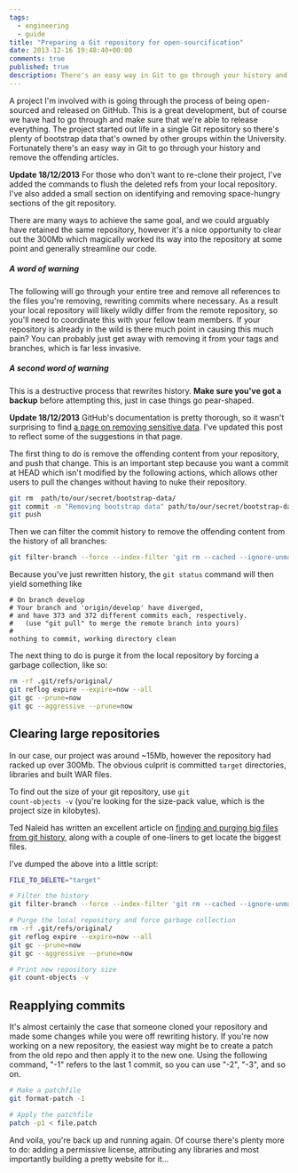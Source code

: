 ```yaml
---
tags: 
  - engineering
  - guide
title: "Preparing a Git repository for open-sourcification"
date: 2013-12-16 19:48:40+00:00
comments: true
published: true
description: There's an easy way in Git to go through your history and remove the offending articles
---
```


A project I'm involved with is going through the process of being open-sourced and released on GitHub. This is a great development, but of course we have had to go through and make sure that we're able to release everything. The project started out life in a single Git repository so there's plenty of bootstrap data that's owned by other groups within the University. Fortunately there's an easy way in Git to go through your history and remove the offending articles. 

__Update 18/12/2013__ For those who don't want to re-clone their project, I've added the commands to flush the deleted refs from your local repository. I've also added a small section on identifying and removing space-hungry sections of the git repository.

There are many ways to achieve the same goal, and we could arguably have retained the same repository, however it's a nice opportunity to clear out the 300Mb which magically worked its way into the repository at some point and generally streamline our code.

##### A word of warning
The following will go through your entire tree and remove all references to the files you're removing, rewriting commits where necessary. As a result your local repository will likely wildly differ from the remote repository, so you'll need to coordinate this with your fellow team members. If your repository is already in the wild is there much point in causing this much pain? You can probably just get away with removing it from your tags and branches, which is far less invasive.

##### A second word of warning
This is a destructive process that rewrites history. __Make sure you've got a backup__ before attempting this, just in case things go pear-shaped.

__Update 18/12/2013__ GitHub's documentation is pretty thorough, so it wasn't surprising to find [a page on removing sensitive data](https://help.github.com/articles/remove-sensitive-data). I've updated this post to reflect some of the suggestions in that page.

The first thing to do is remove the offending content from your repository, and push that change. This is an important step because you want a commit at HEAD which isn't modified by the following actions, which allows other users to pull the changes without having to nuke their repository.

``` bash
git rm  path/to/our/secret/bootstrap-data/
git commit -m "Removing bootstrap data" path/to/our/secret/bootstrap-data/
git push
```

Then we can filter the commit history to remove the offending content from the history of all branches:

``` bash
git filter-branch --force --index-filter 'git rm --cached --ignore-unmatch path/to/our/secret/bootstrap-data/' --prune-empty --tag-name-filter cat -- --all
```

Because you've just rewritten history, the <code>git status</code> command will then yield something like

```
# On branch develop
# Your branch and 'origin/develop' have diverged,
# and have 373 and 372 different commits each, respectively.
#   (use "git pull" to merge the remote branch into yours)
#
nothing to commit, working directory clean
```

The next thing to do is purge it from the local repository by forcing a garbage collection, like so:

``` bash
rm -rf .git/refs/original/
git reflog expire --expire=now --all
git gc --prune=now
git gc --aggressive --prune=now
```

## Clearing large repositories
In our case, our project was around ~15Mb, however the repository had racked up over 300Mb. The obvious culprit is committed <code>target</code> directories, libraries and built WAR files.

To find out the size of your git repository, use <code>git count-objects -v</code> (you're looking for the size-pack value, which is the project size in kilobytes). 

Ted Naleid has written an excellent article on [finding and purging big files from git history](http://naleid.com/blog/2012/01/17/finding-and-purging-big-files-from-git-history), along with a couple of one-liners to get locate the biggest files. 

I've dumped the above into a little script:

```bash
FILE_TO_DELETE="target"

# Filter the history
git filter-branch --force --index-filter 'git rm --cached --ignore-unmatch ${FILE_TO_DELETE' --prune-empty --tag-name-filter cat -- --all

# Purge the local repository and force garbage collection
rm -rf .git/refs/original/
git reflog expire --expire=now --all
git gc --prune=now
git gc --aggressive --prune=now

# Print new repository size
git count-objects -v
```

## Reapplying commits
It's almost certainly the case that someone cloned your repository and made some changes while you were off rewriting history. If you're now working on a new repository, the easiest way might be to create a patch from the old repo and then apply it to the new one. Using the following command, "-1" refers to the last 1 commit, so you can use "-2", "-3", and so on.

``` bash
# Make a patchfile 
git format-patch -1

# Apply the patchfile
patch -p1 < file.patch
```

And voila, you're back up and running again. Of course there's plenty more to do: adding a permissive license, attributing any libraries and most importantly building a pretty website for it...
